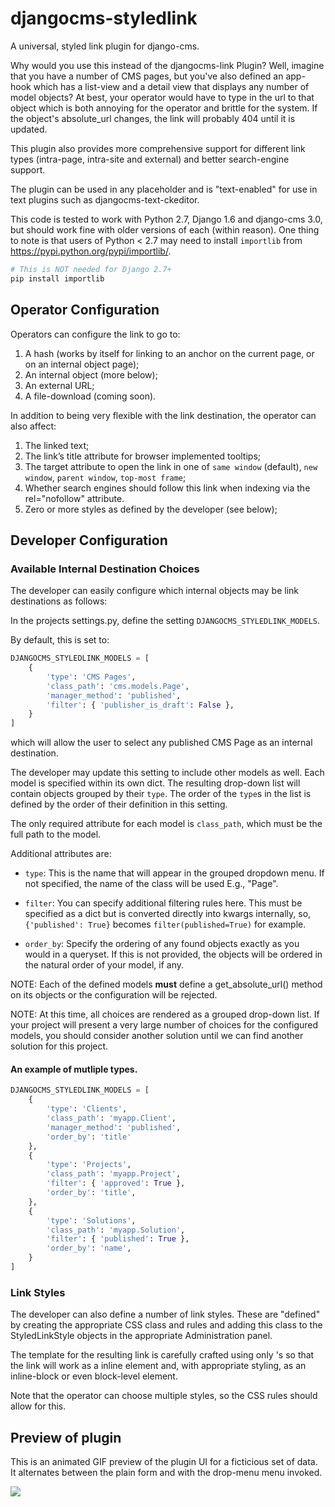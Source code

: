 # djangocms-styledlink

A universal, styled link plugin for django-cms.

Why would you use this instead of the djangocms-link Plugin? Well, imagine
that you have a number of CMS pages, but you've also defined an app-hook which
has a list-view and a detail view that displays any number of model objects?
At best, your operator would have to type in the url to that object which is
both annoying for the operator and brittle for the system. If the object's
absolute_url changes, the link will probably 404 until it is updated.

This plugin also provides more comprehensive support for different link types
(intra-page, intra-site and external) and better search-engine support.

The plugin can be used in any placeholder and is "text-enabled" for use in
text plugins such as djangocms-text-ckeditor.

This code is tested to work with Python 2.7, Django 1.6 and django-cms 3.0,
but should work fine with older versions of each (within reason). One thing to
note is that users of Python < 2.7 may need to install `importlib` from
https://pypi.python.org/pypi/importlib/.

```` python
# This is NOT needed for Django 2.7+
pip install importlib
````


## Operator Configuration

Operators can configure the link to go to:

1.   A hash (works by itself for linking to an anchor on the current page, or on an internal object page);
2.   An internal object (more below);
3.   An external URL;
4.   A file-download (coming soon).

In addition to being very flexible with the link destination, the operator can also affect:

1.   The linked text;
2.   The link’s title attribute for browser implemented tooltips;
3.   The target attribute to open the link in one of `same window` (default), `new window`, `parent window`, `top-most frame`;
4.   Whether search engines should follow this link when indexing via the rel="nofollow" attribute.
5.   Zero or more styles as defined by the developer (see below);


## Developer Configuration

### Available Internal Destination Choices

The developer can easily configure which internal objects may be link
destinations as follows:

In the projects settings.py, define the setting `DJANGOCMS_STYLEDLINK_MODELS`.

By default, this is set to:

```` python
DJANGOCMS_STYLEDLINK_MODELS = [
    {
        'type': 'CMS Pages',
        'class_path': 'cms.models.Page',
        'manager_method': 'published',
        'filter': { 'publisher_is_draft': False },
    }
]
````

which will allow the user to select any published CMS Page as an internal
destination.

The developer may update this setting to include other models as well. Each
model is specified within its own dict.  The resulting drop-down list will
contain objects grouped by their `type`.  The order of the `type`s in the list
is defined by the order of their definition in this setting.

The only required attribute for each model is `class_path`, which must be the
full path to the model.

Additional attributes are:

* `type`: This is the name that will appear in the grouped dropdown menu. If
not specified, the name of the class will be used E.g., "Page".

* `filter`: You can specify additional filtering rules here. This must be
specified as a dict but is converted directly into kwargs internally, so,
`{'published': True}` becomes `filter(published=True)` for example.

* `order_by`: Specify the ordering of any found objects exactly as you would
in a queryset. If this is not provided, the objects will be ordered in the
natural order of your model, if any.


NOTE: Each of the defined models **must** define a get_absolute_url() method
on its objects or the configuration will be rejected.

NOTE: At this time, all choices are rendered as a grouped drop-down list. If
your project will present a very large number of choices for the configured
models, you should consider another solution until we can find another
solution for this project.


#### An example of mutliple types.

```` python
DJANGOCMS_STYLEDLINK_MODELS = [
    {
        'type': 'Clients',
        'class_path': 'myapp.Client',
        'manager_method': 'published',
        'order_by': 'title'
    },
    {
        'type': 'Projects',
        'class_path': 'myapp.Project',
        'filter': { 'approved': True },
        'order_by': 'title',
    },
    {
        'type': 'Solutions',
        'class_path': 'myapp.Solution',
        'filter': { 'published': True },
        'order_by': 'name',
    }
]

````


### Link Styles

The developer can also define a number of link styles. These are "defined" by
creating the appropriate CSS class and rules and adding this class to the
StyledLinkStyle objects in the appropriate Administration panel.

The template for the resulting link is carefully crafted using only <span>'s
so that the link will work as a inline element and, with appropriate styling,
as an inline-block or even block-level element.

Note that the operator can choose multiple styles, so the CSS rules should
allow for this.


## Preview of plugin

This is an animated GIF preview of the plugin UI for a ficticious set of data.
It alternates between the plain form and with the drop-menu menu invoked.

![](repo_images/djangocms_styledlink-preview.gif?raw=true)

